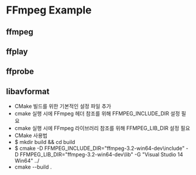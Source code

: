 # FFmpeg Example
## ffmpeg
## ffplay
## ffprobe
## libavformat
- CMake 빌드를 위한 기본적인 설정 파일 추가
 - cmake 실행 시에 FFmpeg 헤더 참조를 위해 FFMPEG_INCLUDE_DIR 설정 필요
 - cmake 실행 시에 FFmpeg 라이브러리 참조를 위해 FFMPEG_LIB_DIR 설정 필요
- CMake 사용법
 - $ mkdir build && cd build
 - $ cmake -D FFMPEG_INCLUDE_DIR="ffmpeg-3.2-win64-dev\include" -D FFMPEG_LIB_DIR="ffmpeg-3.2-win64-dev\lib" -G "Visual Studio 14 Win64" ../
 - cmake --build .

